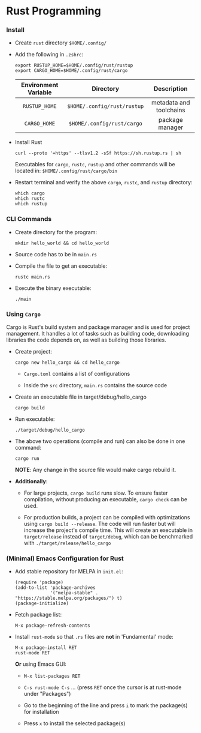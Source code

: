 # Rust Programming


### Install

+ Create `rust` directory `$HOME/.config/`

+ Add the following in `.zshrc`:

  ```
  export RUSTUP_HOME=$HOME/.config/rust/rustup
  export CARGO_HOME=$HOME/.config/rust/cargo
  ```

  | Environment Variable  | Directory                    |  Description             |
  |:---------------------:|:----------------------------:|:------------------------:|
  | `RUSTUP_HOME`         | `$HOME/.config/rust/rustup`  | metadata and toolchains  |
  | `CARGO_HOME`          | `$HOME/.config/rust/cargo`   | package manager          |

+ Install Rust

  `curl --proto '=https' --tlsv1.2 -sSf https://sh.rustup.rs | sh`

  Executables for `cargo`, `rustc`, `rustup` and other commands will be located in:
  `$HOME/.config/rust/cargo/bin`

+ Restart terminal and verify the above `cargo`, `rustc`, and `rustup` directory:

  ```
  which cargo
  which rustc
  which rustup
  ```


### CLI Commands

+ Create directory for the program:

  `mkdir hello_world && cd hello_world`

+ Source code has to be in `main.rs`

+ Compile the file to get an executable:

  `rustc main.rs`

+ Execute the binary executable:

  `./main`


### Using `Cargo`

Cargo is Rust's build system and package manager and is used for project management. It handles a lot of tasks such as building code, downloading libraries the code depends on, as well as building those libraries.

+ Create project:

  `cargo new hello_cargo && cd hello_cargo`

  + `Cargo.toml` contains a list of configurations

  + Inside the `src` directory, `main.rs` contains the source code

+ Create an executable file in target/debug/hello_cargo

  `cargo build`

+ Run executable:

  `./target/debug/hello_cargo`

+ The above two operations (compile and run) can also be done in one command:

  `cargo run`

  **NOTE**: Any change in the source file would make cargo rebuild it.

+ **Additionally**:

  + For large projects, `cargo build` runs slow. To ensure faster compilation, without producing an executable, `cargo check` can be used.

  + For production builds, a project can be compiled with optimizations using `cargo build --release`. The code will run faster but will increase the project's compile time.
  This will create an executable in `target/release` instead of `target/debug`, which can be benchmarked with `./target/release/hello_cargo`


### (Minimal) Emacs Configuration for Rust

+ Add stable repository for MELPA in `init.el`:

  ```
  (require 'package)
  (add-to-list 'package-archives
               '("melpa-stable" . "https://stable.melpa.org/packages/") t)
  (package-initialize)
  ```

+ Fetch package list:

  `M-x package-refresh-contents`

+ Install `rust-mode` so that `.rs` files are **not** in 'Fundamental' mode:

  ```
  M-x package-install RET
  rust-mode RET
  ```

  **Or** using Emacs GUI:

  + `M-x list-packages RET`

  + `C-s rust-mode C-s` ... (press `RET` once the cursor is at rust-mode under "Packages")

  + Go to the beginning of the line and press `i` to mark the package(s) for installation

  + Press `x` to install the selected package(s)

